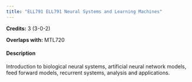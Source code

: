 ```yaml
---
title: "ELL791 ELL791 Neural Systems and Learning Machines"
---
```

**Credits:** 3 (3-0-2)

**Overlaps with:** MTL720

#### Description
Introduction to biological neural systems, artificial neural network models, feed forward models, recurrent systems, analysis and applications.